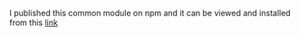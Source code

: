 I published this common module on npm and it can be viewed and installed from this [link](https://www.npmjs.com/package/@mutua-ticketing-service/common)  